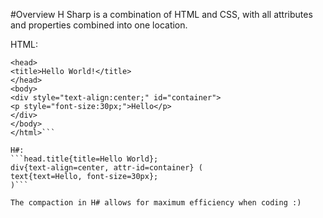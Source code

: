 #Overview
H Sharp is a combination of HTML and CSS, with all attributes and properties combined into one location.

HTML:
```<html>
<head>
<title>Hello World!</title>
</head>
<body>
<div style="text-align:center;" id="container">
<p style="font-size:30px;">Hello</p>
</div>
</body>
</html>```

H#:
```head.title{title=Hello World};
div{text-align=center, attr-id=container} (
text{text=Hello, font-size=30px};
)```

The compaction in H# allows for maximum efficiency when coding :)
